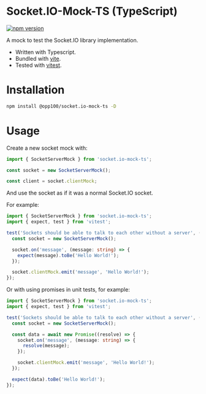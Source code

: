 # Socket.IO-Mock-TS (TypeScript)

[![npm version](https://badge.fury.io/js/socket.io-mock-ts.svg)](http://badge.fury.io/js/socket.io-mock-ts)

A mock to test the Socket.IO library implementation.

- Written with Typescript.
- Bundled with [vite](https://github.com/vitejs/vite).
- Tested with [vitest](https://github.com/vitest-dev/vitest).

# Installation

```bash
npm install @opp100/socket.io-mock-ts -D
```

# Usage

Create a new socket mock with:

```ts
import { SocketServerMock } from 'socket.io-mock-ts';

const socket = new SocketServerMock();

const client = socket.clientMock;
```

And use the socket as if it was a normal Socket.IO socket.

For example:

```ts
import { SocketServerMock } from 'socket.io-mock-ts';
import { expect, test } from 'vitest';

test('Sockets should be able to talk to each other without a server', () => {
  const socket = new SocketServerMock();

  socket.on('message', (message: string) => {
    expect(message).toBe('Hello World!');
  });

  socket.clientMock.emit('message', 'Hello World!');
});
```

Or with using promises in unit tests, for example:

```ts
import { SocketServerMock } from 'socket.io-mock-ts';
import { expect, test } from 'vitest';

test('Sockets should be able to talk to each other without a server', () => {
  const socket = new SocketServerMock();

  const data = await new Promise((resolve) => {
    socket.on('message', (message: string) => {
      resolve(message);
    });

    socket.clientMock.emit('message', 'Hello World!');
  });

  expect(data).toBe('Hello World!');
});
```
